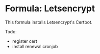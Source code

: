 # Formula: Letsencrypt
This formula installs Letsencrypt's Certbot.

Todo:
  - register cert
  - install renewal cronjob
